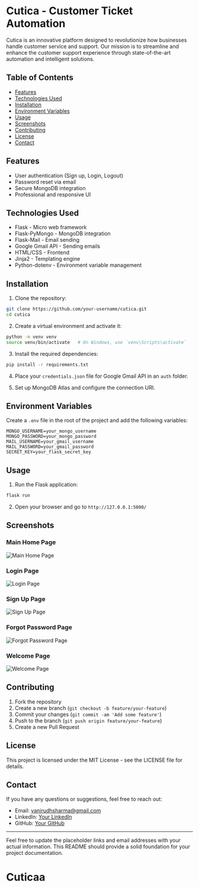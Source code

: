 # Cutica - Customer Ticket Automation

Cutica is an innovative platform designed to revolutionize how businesses handle customer service and support. Our mission is to streamline and enhance the customer support experience through state-of-the-art automation and intelligent solutions.

## Table of Contents

- [Features](#features)
- [Technologies Used](#technologies-used)
- [Installation](#installation)
- [Environment Variables](#environment-variables)
- [Usage](#usage)
- [Screenshots](#screenshots)
- [Contributing](#contributing)
- [License](#license)
- [Contact](#contact)

## Features

- User authentication (Sign up, Login, Logout)
- Password reset via email
- Secure MongoDB integration
- Professional and responsive UI

## Technologies Used

- Flask - Micro web framework
- Flask-PyMongo - MongoDB integration
- Flask-Mail - Email sending
- Google Gmail API - Sending emails
- HTML/CSS - Frontend
- Jinja2 - Templating engine
- Python-dotenv - Environment variable management

## Installation

1. Clone the repository:

```bash
git clone https://github.com/your-username/cutica.git
cd cutica
```

2. Create a virtual environment and activate it:

```bash
python -m venv venv
source venv/bin/activate   # On Windows, use `venv\Scripts\activate`
```

3. Install the required dependencies:

```bash
pip install -r requirements.txt
```

4. Place your `credentials.json` file for Google Gmail API in an `auth` folder.

5. Set up MongoDB Atlas and configure the connection URI.

## Environment Variables

Create a `.env` file in the root of the project and add the following variables:

```
MONGO_USERNAME=your_mongo_username
MONGO_PASSWORD=your_mongo_password
MAIL_USERNAME=your_gmail_username
MAIL_PASSWORD=your_gmail_password
SECRET_KEY=your_flask_secret_key
```

## Usage

1. Run the Flask application:

```bash
flask run
```

2. Open your browser and go to `http://127.0.0.1:5000/`

## Screenshots

### Main Home Page
![Main Home Page](https://github.com/your-username/cutica/screenshots/main_home.png)

### Login Page
![Login Page](https://github.com/your-username/cutica/screenshots/login.png)

### Sign Up Page
![Sign Up Page](https://github.com/your-username/cutica/screenshots/signup.png)

### Forgot Password Page
![Forgot Password Page](https://github.com/your-username/cutica/screenshots/forgot_password.png)

### Welcome Page
![Welcome Page](https://github.com/your-username/cutica/screenshots/home.png)

## Contributing

1. Fork the repository
2. Create a new branch (`git checkout -b feature/your-feature`)
3. Commit your changes (`git commit -am 'Add some feature'`)
4. Push to the branch (`git push origin feature/your-feature`)
5. Create a new Pull Request

## License

This project is licensed under the MIT License - see the LICENSE file for details.

## Contact

If you have any questions or suggestions, feel free to reach out:

- Email: vanirudhsharma@gmail.com
- LinkedIn: [Your LinkedIn](https://www.linkedin.com/in/v-s-s-anirudh-sharma)
- GitHub: [Your GitHub](https://github.com/showman-sharma)

---

Feel free to update the placeholder links and email addresses with your actual information. This README should provide a solid foundation for your project documentation.
# Cuticaa

